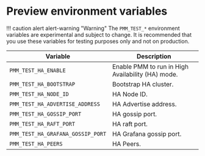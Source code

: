 # Preview environment variables

!!! caution alert alert-warning "Warning"
     The `PMM_TEST_*` environment variables are experimental and subject to change. It is recommended that you use these variables for testing purposes only and not on production.

| Variable                               | Description
| -------------------------------------- | --------------------------------------------------------------------------------------------------------
| `PMM_TEST_HA_ENABLE`                  | Enable PMM to run in High Availability (HA) mode.
| `PMM_TEST_HA_BOOTSTRAP`                | Bootstrap HA cluster.
| `PMM_TEST_HA_NODE_ID`                  | HA Node ID.
| `PMM_TEST_HA_ADVERTISE_ADDRESS`        | HA Advertise address.
| `PMM_TEST_HA_GOSSIP_PORT`              | HA gossip port.
| `PMM_TEST_HA_RAFT_PORT`                | HA raft port.
| `PMM_TEST_HA_GRAFANA_GOSSIP_PORT`      | HA Grafana gossip port.
| `PMM_TEST_HA_PEERS`                    | HA Peers.

